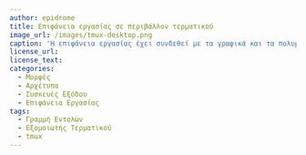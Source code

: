 ```yaml
---
author: epidrome
title: Επιφάνεια εργασίας σε περιβάλλον τερματικού 
image_url: /images/tmux-desktop.png
caption: 'Η επιφάνεια εργασίας έχει συνδεθεί με τα γραφικά και τα πολυμέσα αλλά μπορεί να πραγματοποιηθεί σε μεγάλο βαθμό μόνο με την χρήση της γραμμής εντολών, μερικών συνοδευτικών εργαλείων και αρκετών ρυθμίσεων με αποτέλεσμα μια πολύ γρήγορη, απλή, και πυκνή σε πληροφορία διεπαφή.' 
license_url: 
license_text: 
categories:
  - Μορφές
  - Αρχέτυπα
  - Συσκευές Εξόδου
  - Επιφάνεια Εργασίας
tags:
  - Γραμμή Εντολών 
  - Εξομοιωτής Τερματικού
  - tmux
---
```

